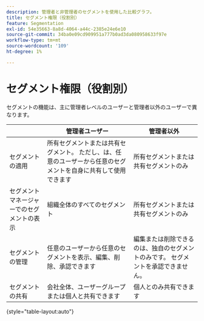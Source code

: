 ```yaml
---
description: 管理者と非管理者のセグメントを使用した比較グラフ。
title: セグメント権限（役割別）
feature: Segmentation
exl-id: 54e35663-8a8d-4064-a44c-2385e24e6e10
source-git-commit: 34ba0e09cd909951a777b0ad3da080958633f97e
workflow-type: tm+mt
source-wordcount: '109'
ht-degree: 1%

---
```


# セグメント権限（役割別）

セグメントの機能は、主に管理者レベルのユーザーと管理者以外のユーザーで異なります。

| | 管理者ユーザー | 管理者以外 |
| --- | --- | --- |
| セグメントの適用 | 所有セグメントまたは共有セグメント。 ただし、は、任意のユーザーから任意のセグメントを自身に共有して使用できます | 所有セグメントまたは共有セグメントのみ |
| セグメントマネージャーでのセグメントの表示 | 組織全体のすべてのセグメント | 所有セグメントまたは共有セグメントのみ |
| セグメントの管理 | 任意のユーザーから任意のセグメントを表示、編集、削除、承認できます | 編集または削除できるのは、独自のセグメントのみです。 セグメントを承認できません。 |
| セグメントの共有 | 会社全体、ユーザーグループまたは個人と共有できます | 個人とのみ共有できます |

{style="table-layout:auto"}
